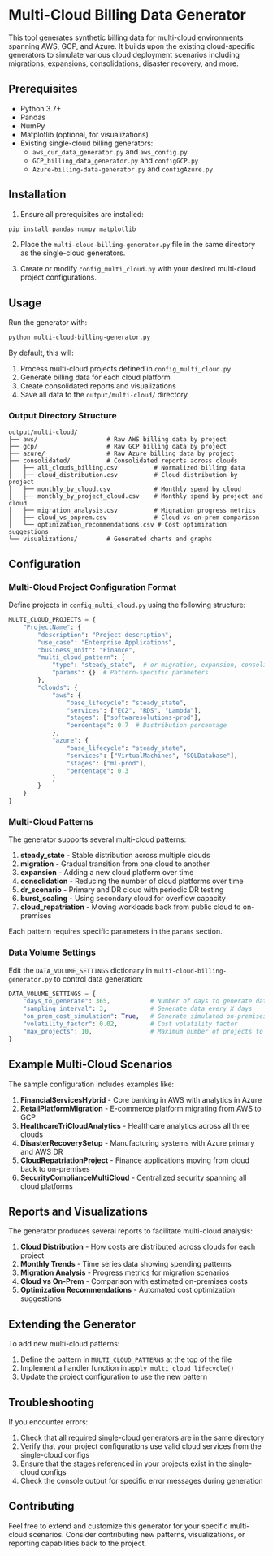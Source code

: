 # Multi-Cloud Billing Data Generator

This tool generates synthetic billing data for multi-cloud environments spanning AWS, GCP, and Azure. It builds upon the existing cloud-specific generators to simulate various cloud deployment scenarios including migrations, expansions, consolidations, disaster recovery, and more.

## Prerequisites

- Python 3.7+
- Pandas
- NumPy
- Matplotlib (optional, for visualizations)
- Existing single-cloud billing generators:
  - `aws_cur_data_generator.py` and `aws_config.py`
  - `GCP_billing_data_generator.py` and `configGCP.py`
  - `Azure-billing-data-generator.py` and `configAzure.py`

## Installation

1. Ensure all prerequisites are installed:
```bash
pip install pandas numpy matplotlib
```

2. Place the `multi-cloud-billing-generator.py` file in the same directory as the single-cloud generators.

3. Create or modify `config_multi_cloud.py` with your desired multi-cloud project configurations.

## Usage

Run the generator with:

```bash
python multi-cloud-billing-generator.py
```

By default, this will:
1. Process multi-cloud projects defined in `config_multi_cloud.py`
2. Generate billing data for each cloud platform
3. Create consolidated reports and visualizations
4. Save all data to the `output/multi-cloud/` directory

### Output Directory Structure

```
output/multi-cloud/
├── aws/                   # Raw AWS billing data by project
├── gcp/                   # Raw GCP billing data by project
├── azure/                 # Raw Azure billing data by project
├── consolidated/          # Consolidated reports across clouds
│   ├── all_clouds_billing.csv          # Normalized billing data
│   ├── cloud_distribution.csv          # Cloud distribution by project
│   ├── monthly_by_cloud.csv            # Monthly spend by cloud
│   ├── monthly_by_project_cloud.csv    # Monthly spend by project and cloud
│   ├── migration_analysis.csv          # Migration progress metrics
│   ├── cloud_vs_onprem.csv             # Cloud vs on-prem comparison
│   └── optimization_recommendations.csv # Cost optimization suggestions
└── visualizations/        # Generated charts and graphs
```

## Configuration

### Multi-Cloud Project Configuration Format

Define projects in `config_multi_cloud.py` using the following structure:

```python
MULTI_CLOUD_PROJECTS = {
    "ProjectName": {
        "description": "Project description",
        "use_case": "Enterprise Applications",
        "business_unit": "Finance",
        "multi_cloud_pattern": {
            "type": "steady_state",  # or migration, expansion, consolidation, etc.
            "params": {}  # Pattern-specific parameters
        },
        "clouds": {
            "aws": {
                "base_lifecycle": "steady_state",
                "services": ["EC2", "RDS", "Lambda"],
                "stages": ["softwaresolutions-prod"],
                "percentage": 0.7  # Distribution percentage
            },
            "azure": {
                "base_lifecycle": "steady_state",
                "services": ["VirtualMachines", "SQLDatabase"],
                "stages": ["ml-prod"],
                "percentage": 0.3
            }
        }
    }
}
```

### Multi-Cloud Patterns

The generator supports several multi-cloud patterns:

1. **steady_state** - Stable distribution across multiple clouds
2. **migration** - Gradual transition from one cloud to another
3. **expansion** - Adding a new cloud platform over time
4. **consolidation** - Reducing the number of cloud platforms over time
5. **dr_scenario** - Primary and DR cloud with periodic DR testing
6. **burst_scaling** - Using secondary cloud for overflow capacity
7. **cloud_repatriation** - Moving workloads back from public cloud to on-premises

Each pattern requires specific parameters in the `params` section.

### Data Volume Settings

Edit the `DATA_VOLUME_SETTINGS` dictionary in `multi-cloud-billing-generator.py` to control data generation:

```python
DATA_VOLUME_SETTINGS = {
    "days_to_generate": 365,           # Number of days to generate data for
    "sampling_interval": 3,            # Generate data every X days
    "on_prem_cost_simulation": True,   # Generate simulated on-premises costs
    "volatility_factor": 0.02,         # Cost volatility factor
    "max_projects": 10,                # Maximum number of projects to process
}
```

## Example Multi-Cloud Scenarios

The sample configuration includes examples like:

1. **FinancialServicesHybrid** - Core banking in AWS with analytics in Azure
2. **RetailPlatformMigration** - E-commerce platform migrating from AWS to GCP
3. **HealthcareTriCloudAnalytics** - Healthcare analytics across all three clouds
4. **DisasterRecoverySetup** - Manufacturing systems with Azure primary and AWS DR
5. **CloudRepatriationProject** - Finance applications moving from cloud back to on-premises
6. **SecurityComplianceMultiCloud** - Centralized security spanning all cloud platforms

## Reports and Visualizations

The generator produces several reports to facilitate multi-cloud analysis:

1. **Cloud Distribution** - How costs are distributed across clouds for each project
2. **Monthly Trends** - Time series data showing spending patterns
3. **Migration Analysis** - Progress metrics for migration scenarios
4. **Cloud vs On-Prem** - Comparison with estimated on-premises costs
5. **Optimization Recommendations** - Automated cost optimization suggestions

## Extending the Generator

To add new multi-cloud patterns:

1. Define the pattern in `MULTI_CLOUD_PATTERNS` at the top of the file
2. Implement a handler function in `apply_multi_cloud_lifecycle()`
3. Update the project configuration to use the new pattern

## Troubleshooting

If you encounter errors:

1. Check that all required single-cloud generators are in the same directory
2. Verify that your project configurations use valid cloud services from the single-cloud configs
3. Ensure that the stages referenced in your projects exist in the single-cloud configs
4. Check the console output for specific error messages during generation

## Contributing

Feel free to extend and customize this generator for your specific multi-cloud scenarios. Consider contributing new patterns, visualizations, or reporting capabilities back to the project.
